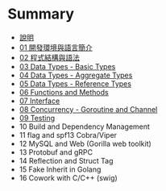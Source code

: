 # Summary

* [說明](README.md)
* [01 開發環境與語言簡介](class01_.md)
* [02 程式結構與語法](class02_.md)
* [03 Data Types - Basic Types](class03_.md)
* [04 Data Types - Aggregate Types](class04_.md)
* [05 Data Types - Reference Types](class05_.md)
* [06 Functions and Methods](class06_.md)
* [07 Interface](class07_.md)
* [08 Concurrency - Goroutine and Channel](class08_.md)
* [09 Testing](class09_.md)
* 10 Build and Dependency Management
* 11 flag and spf13 Cobra/Viper
* 12 MySQL and Web (Gorilla web toolkit)
* 13 Protobuf and gRPC
* 14 Reflection and Struct Tag
* 15 Fake Inherit in Golang
* 16 Cowork with C/C++ (swig)